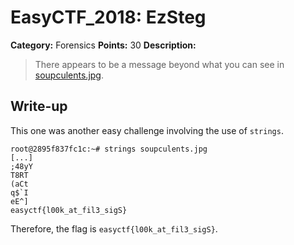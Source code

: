# EasyCTF_2018: EzSteg

**Category:** Forensics
**Points:** 30
**Description:**

>There appears to be a message beyond what you can see in [soupculents.jpg](soupculents.jpg).

## Write-up
This one was another easy challenge involving the use of `strings`.

    root@2895f837fc1c:~# strings soupculents.jpg 
    [...]
    ;48yY
    T8RT
    (aCt
    q$`I
    eE^]
    easyctf{l00k_at_fil3_sigS}

Therefore, the flag is `easyctf{l00k_at_fil3_sigS}`.
